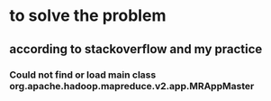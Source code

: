 # to solve the problem

## according to stackoverflow and my practice 

### Could not find or load main class org.apache.hadoop.mapreduce.v2.app.MRAppMaster

